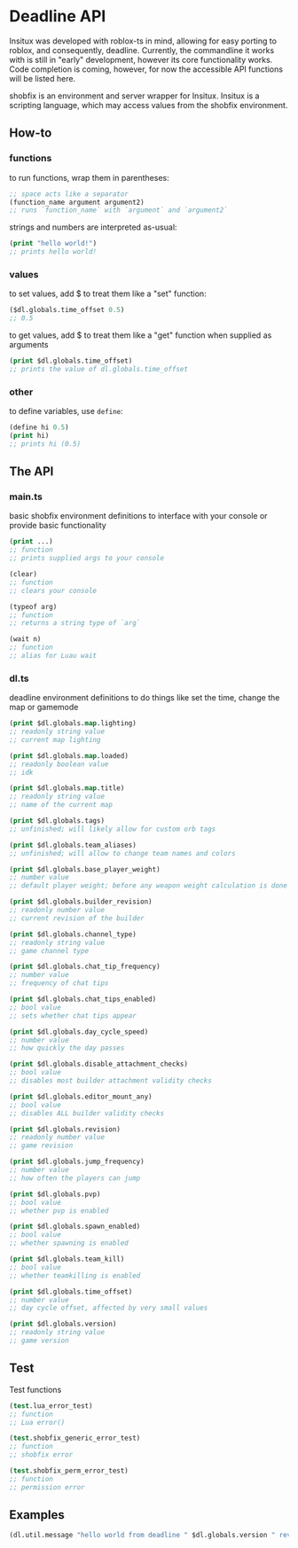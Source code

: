# Deadline API

Insitux was developed with roblox-ts in mind, allowing for easy porting to roblox, and consequently, deadline.
Currently, the commandline it works with is still in "early" development, however its core functionality works.
Code completion is coming, however, for now the accessible API functions will be listed here.

shobfix is an environment and server wrapper for Insitux.
Insitux is a scripting language, which may access values from the shobfix environment.

## How-to

### functions

to run functions, wrap them in parentheses:

```clojure
;; space acts like a separator
(function_name argument argument2)
;; runs `function_name` with `argument` and `argument2`
```

strings and numbers are interpreted as-usual:

```clojure
(print "hello world!")
;; prints hello world!
```

### values

to set values, add $ to treat them like a "set" function:

```clojure
($dl.globals.time_offset 0.5)
;; 0.5
```

to get values, add $ to treat them like a "get" function when supplied as arguments

```clojure
(print $dl.globals.time_offset)
;; prints the value of dl.globals.time_offset
```

### other

to define variables, use `define`:

```clojure
(define hi 0.5)
(print hi)
;; prints hi (0.5)
```

## The API

### main.ts

basic shobfix environment definitions to interface with your console or provide basic functionality

```clojure
(print ...)
;; function
;; prints supplied args to your console

(clear)
;; function
;; clears your console

(typeof arg)
;; function
;; returns a string type of `arg`

(wait n)
;; function
;; alias for Luau wait
```

### dl.ts

deadline environment definitions to do things like set the time, change the map or gamemode

```clojure
(print $dl.globals.map.lighting)
;; readonly string value
;; current map lighting

(print $dl.globals.map.loaded)
;; readonly boolean value
;; idk

(print $dl.globals.map.title)
;; readonly string value
;; name of the current map

(print $dl.globals.tags)
;; unfinished; will likely allow for custom orb tags

(print $dl.globals.team_aliases)
;; unfinished; will allow to change team names and colors

(print $dl.globals.base_player_weight)
;; number value
;; default player weight; before any weapon weight calculation is done

(print $dl.globals.builder_revision)
;; readonly number value
;; current revision of the builder

(print $dl.globals.channel_type)
;; readonly string value
;; game channel type

(print $dl.globals.chat_tip_frequency)
;; number value
;; frequency of chat tips

(print $dl.globals.chat_tips_enabled)
;; bool value
;; sets whether chat tips appear

(print $dl.globals.day_cycle_speed)
;; number value
;; how quickly the day passes

(print $dl.globals.disable_attachment_checks)
;; bool value
;; disables most builder attachment validity checks

(print $dl.globals.editor_mount_any)
;; bool value
;; disables ALL builder validity checks

(print $dl.globals.revision)
;; readonly number value
;; game revision

(print $dl.globals.jump_frequency)
;; number value
;; how often the players can jump

(print $dl.globals.pvp)
;; bool value
;; whether pvp is enabled

(print $dl.globals.spawn_enabled)
;; bool value
;; whether spawning is enabled

(print $dl.globals.team_kill)
;; bool value
;; whether teamkilling is enabled

(print $dl.globals.time_offset)
;; number value
;; day cycle offset, affected by very small values

(print $dl.globals.version)
;; readonly string value
;; game version
```

## Test

Test functions

```clojure
(test.lua_error_test)
;; function
;; Lua error()

(test.shobfix_generic_error_test)
;; function
;; shobfix error

(test.shobfix_perm_error_test)
;; function
;; permission error
```

## Examples

```clojure
(dl.util.message "hello world from deadline " $dl.globals.version " rev. " $dl.globals.revision)
```
